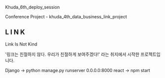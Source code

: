 Khuda_6th_deploy_session

Conference Project - khuda_4th_data_business_link_project

## L I N K

Link
Is
Not
Kind

'링크는 친절하지 않다. 우리가 친절하게 보여주겠다!' 라는 취지에서 시작한 프로젝트입니다.

Django -> python manage.py runserver 0.0.0.0:8000
react -> npm start
